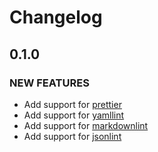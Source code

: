 # Changelog

## 0.1.0

### NEW FEATURES

- Add support for [prettier](/prettier/README.md)
- Add support for [yamllint](/yamllint/README.md)
- Add support for [markdownlint](/markdownlint/README.md)
- Add support for [jsonlint](/jsonlint/README.md)

